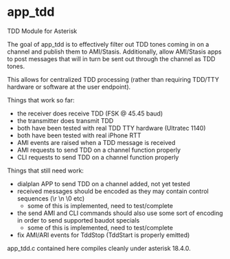 # app_tdd

TDD Module for Asterisk

The goal of app_tdd is to effectively filter out TDD tones coming in on a channel and publish them to AMI/Stasis.  Additionally, allow AMI/Stasis apps to post messages that will in turn be sent out through the channel as TDD tones.

This allows for centralized TDD processing (rather than requiring TDD/TTY hardware or software at the user endpoint).

Things that work so far:

- the receiver does receive TDD (FSK @ 45.45 baud)
- the transmitter does transmit TDD
- both have been tested with real TDD TTY hardware (Ultratec 1140)
- both have been tested with real iPhone RTT
- AMI events are raised when a TDD message is received
- AMI requests to send TDD on a channel function properly
- CLI requests to send TDD on a channel function properly

Things that still need work:

- dialplan APP to send TDD on a channel added, not yet tested
- received messages should be encoded as they may contain control sequences (\r \n \0 etc)
  - some of this is implemented, need to test/complete
- the send AMI and CLI commands should also use some sort of encoding in order to send supported baudot specials
  - some of this is implemented, need to test/complete
- fix AMI/ARI events for TddStop (TddStart is properly emitted)

app_tdd.c contained here compiles cleanly under asterisk 18.4.0.

